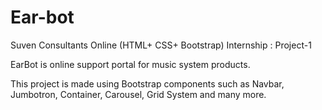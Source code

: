 # Ear-bot
Suven Consultants Online (HTML+ CSS+ Bootstrap) Internship : Project-1

EarBot is online support portal for music system products.

This project is made using Bootstrap components such as Navbar, Jumbotron, Container, Carousel, Grid System and many more.
